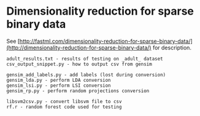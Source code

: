 Dimensionality reduction for sparse binary data
===============================================

See [http://fastml.com/dimensionality-reduction-for-sparse-binary-data/](http://dimensionality-reduction-for-sparse-binary-data/) for description.

	adult_results.txt - results of testing on _adult_ dataset
	csv_output_snippet.py - how to output csv from gensim
	
	gensim_add_labels.py - add labels (lost during conversion)
	gensim_lda.py - perform LDA conversion
	gensim_lsi.py - perform LSI conversion
	gensim_rp.py - perform random projections conversion
	
	libsvm2csv.py - convert libsvm file to csv
	rf.r - random forest code used for testing
	